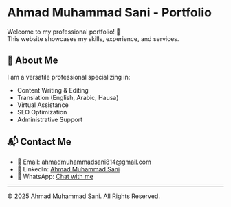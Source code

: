 # Ahmad Muhammad Sani - Portfolio

Welcome to my professional portfolio! 🚀  
This website showcases my skills, experience, and services.  

## 🌟 About Me
I am a versatile professional specializing in:
- Content Writing & Editing  
- Translation (English, Arabic, Hausa)  
- Virtual Assistance  
- SEO Optimization  
- Administrative Support  

## 📬 Contact Me
- 📧 Email: [ahmadmuhammadsani814@gmail.com](mailto:ahmadmuhammadsani814@gmail.com)  
- 💼 LinkedIn: [Ahmad Muhammad Sani](https://www.linkedin.com/in/ahmad-muhammad-sani-74973137a)  
- 💬 WhatsApp: [Chat with me](https://wa.me/2348039244979)  

---
© 2025 Ahmad Muhammad Sani. All Rights Reserved.
